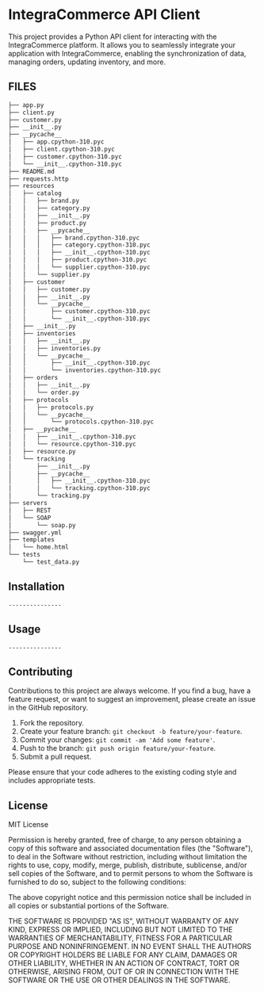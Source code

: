 # IntegraCommerce API Client

This project provides a Python API client for interacting with the IntegraCommerce platform. It allows you to seamlessly integrate your application with IntegraCommerce, enabling the synchronization of data, managing orders, updating inventory, and more.

## FILES
```bash
├── app.py
├── client.py
├── customer.py
├── __init__.py
├── __pycache__
│   ├── app.cpython-310.pyc
│   ├── client.cpython-310.pyc
│   ├── customer.cpython-310.pyc
│   └── __init__.cpython-310.pyc
├── README.md
├── requests.http
├── resources
│   ├── catalog
│   │   ├── brand.py
│   │   ├── category.py
│   │   ├── __init__.py
│   │   ├── product.py
│   │   ├── __pycache__
│   │   │   ├── brand.cpython-310.pyc
│   │   │   ├── category.cpython-310.pyc
│   │   │   ├── __init__.cpython-310.pyc
│   │   │   ├── product.cpython-310.pyc
│   │   │   └── supplier.cpython-310.pyc
│   │   └── supplier.py
│   ├── customer
│   │   ├── customer.py
│   │   ├── __init__.py
│   │   └── __pycache__
│   │       ├── customer.cpython-310.pyc
│   │       └── __init__.cpython-310.pyc
│   ├── __init__.py
│   ├── inventories
│   │   ├── __init__.py
│   │   ├── inventories.py
│   │   └── __pycache__
│   │       ├── __init__.cpython-310.pyc
│   │       └── inventories.cpython-310.pyc
│   ├── orders
│   │   ├── __init__.py
│   │   └── order.py
│   ├── protocols
│   │   ├── protocols.py
│   │   └── __pycache__
│   │       └── protocols.cpython-310.pyc
│   ├── __pycache__
│   │   ├── __init__.cpython-310.pyc
│   │   └── resource.cpython-310.pyc
│   ├── resource.py
│   └── tracking
│       ├── __init__.py
│       ├── __pycache__
│       │   ├── __init__.cpython-310.pyc
│       │   └── tracking.cpython-310.pyc
│       └── tracking.py
├── servers
│   ├── REST
│   └── SOAP
│       └── soap.py
├── swagger.yml
├── templates
│   └── home.html
└── tests
    └── test_data.py
```
## Installation
    ---------------

## Usage
    ---------------

## Contributing

Contributions to this project are always welcome. If you find a bug, have a feature request, or want to suggest an improvement, please create an issue in the GitHub repository.

1. Fork the repository.
2. Create your feature branch: `git checkout -b feature/your-feature`.
3. Commit your changes: `git commit -am 'Add some feature'`.
4. Push to the branch: `git push origin feature/your-feature`.
5. Submit a pull request.

Please ensure that your code adheres to the existing coding style and includes appropriate tests.

## License

MIT License

Permission is hereby granted, free of charge, to any person obtaining a copy of this software and associated documentation files (the "Software"), 
to deal in the Software without restriction, including without limitation the rights to use, copy, modify, merge, publish, distribute, sublicense, 
and/or sell copies of the Software, and to permit persons to whom the Software is furnished to do so, subject to the following conditions:

The above copyright notice and this permission notice shall be included in all copies or substantial portions of the Software.

THE SOFTWARE IS PROVIDED "AS IS", WITHOUT WARRANTY OF ANY KIND, EXPRESS OR IMPLIED, INCLUDING BUT NOT LIMITED TO THE WARRANTIES OF MERCHANTABILITY, 
FITNESS FOR A PARTICULAR PURPOSE AND NONINFRINGEMENT. IN NO EVENT SHALL THE AUTHORS OR COPYRIGHT HOLDERS BE LIABLE FOR ANY CLAIM, DAMAGES OR OTHER LIABILITY, 
WHETHER IN AN ACTION OF CONTRACT, TORT OR OTHERWISE, ARISING FROM, OUT OF OR IN CONNECTION WITH THE SOFTWARE OR THE USE OR OTHER DEALINGS IN THE SOFTWARE.
